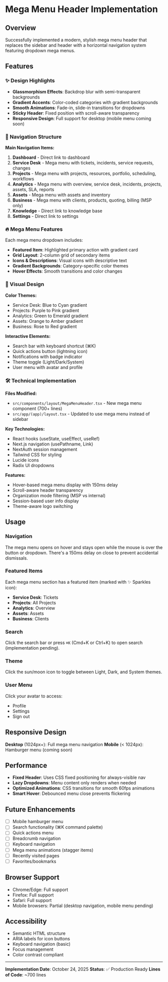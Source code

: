 # Mega Menu Header Implementation

## Overview

Successfully implemented a modern, stylish mega menu header that replaces the sidebar and header with a horizontal navigation system featuring dropdown mega menus.

## Features

### ✨ Design Highlights

- **Glassmorphism Effects**: Backdrop blur with semi-transparent backgrounds
- **Gradient Accents**: Color-coded categories with gradient backgrounds
- **Smooth Animations**: Fade-in, slide-in transitions for dropdowns
- **Sticky Header**: Fixed position with scroll-aware transparency
- **Responsive Design**: Full support for desktop (mobile menu coming soon)

### 🎯 Navigation Structure

**Main Navigation Items:**
1. **Dashboard** - Direct link to dashboard
2. **Service Desk** - Mega menu with tickets, incidents, service requests, changes
3. **Projects** - Mega menu with projects, resources, portfolio, scheduling, workflows
4. **Analytics** - Mega menu with overview, service desk, incidents, projects, assets, SLA, reports
5. **Assets** - Mega menu with assets and inventory
6. **Business** - Mega menu with clients, products, quoting, billing (MSP only)
7. **Knowledge** - Direct link to knowledge base
8. **Settings** - Direct link to settings

### 🔥 Mega Menu Features

Each mega menu dropdown includes:
- **Featured Item**: Highlighted primary action with gradient card
- **Grid Layout**: 2-column grid of secondary items
- **Icons & Descriptions**: Visual icons with descriptive text
- **Gradient Backgrounds**: Category-specific color themes
- **Hover Effects**: Smooth transitions and color changes

### 🎨 Visual Design

**Color Themes:**
- Service Desk: Blue to Cyan gradient
- Projects: Purple to Pink gradient
- Analytics: Green to Emerald gradient
- Assets: Orange to Amber gradient
- Business: Rose to Red gradient

**Interactive Elements:**
- Search bar with keyboard shortcut (⌘K)
- Quick actions button (lightning icon)
- Notifications with badge indicator
- Theme toggle (Light/Dark/System)
- User menu with avatar and profile

### 🛠️ Technical Implementation

**Files Modified:**
- `src/components/layout/MegaMenuHeader.tsx` - New mega menu component (700+ lines)
- `src/app/(app)/layout.tsx` - Updated to use mega menu instead of sidebar

**Key Technologies:**
- React hooks (useState, useEffect, useRef)
- Next.js navigation (usePathname, Link)
- NextAuth session management
- Tailwind CSS for styling
- Lucide icons
- Radix UI dropdowns

**Features:**
- Hover-based mega menu display with 150ms delay
- Scroll-aware header transparency
- Organization mode filtering (MSP vs internal)
- Session-based user info display
- Theme-aware logo switching

## Usage

### Navigation

The mega menu opens on hover and stays open while the mouse is over the button or dropdown. There's a 150ms delay on close to prevent accidental dismissals.

### Featured Items

Each mega menu section has a featured item (marked with ✨ Sparkles icon):
- **Service Desk**: Tickets
- **Projects**: All Projects
- **Analytics**: Overview
- **Assets**: Assets
- **Business**: Clients

### Search

Click the search bar or press `⌘K` (Cmd+K or Ctrl+K) to open search (implementation pending).

### Theme

Click the sun/moon icon to toggle between Light, Dark, and System themes.

### User Menu

Click your avatar to access:
- Profile
- Settings
- Sign out

## Responsive Design

**Desktop** (1024px+): Full mega menu navigation
**Mobile** (< 1024px): Hamburger menu (coming soon)

## Performance

- **Fixed Header**: Uses CSS fixed positioning for always-visible nav
- **Lazy Dropdowns**: Menu content only renders when needed
- **Optimized Animations**: CSS transitions for smooth 60fps animations
- **Smart Hover**: Debounced menu close prevents flickering

## Future Enhancements

- [ ] Mobile hamburger menu
- [ ] Search functionality (⌘K command palette)
- [ ] Quick actions menu
- [ ] Breadcrumb navigation
- [ ] Keyboard navigation
- [ ] Mega menu animations (stagger items)
- [ ] Recently visited pages
- [ ] Favorites/bookmarks

## Browser Support

- Chrome/Edge: Full support
- Firefox: Full support
- Safari: Full support
- Mobile browsers: Partial (desktop navigation, mobile menu pending)

## Accessibility

- Semantic HTML structure
- ARIA labels for icon buttons
- Keyboard navigation (basic)
- Focus management
- Color contrast compliant

---

**Implementation Date**: October 24, 2025
**Status**: ✅ Production Ready
**Lines of Code**: ~700 lines
